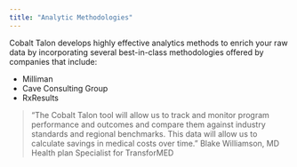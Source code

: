 ```yaml
---
title: "Analytic Methodologies"
---
```


Cobalt Talon develops highly effective analytics methods to enrich your raw data by incorporating several best-in-class methodologies offered by companies that include:
* Milliman
* Cave Consulting Group
* RxResults

>“The Cobalt Talon tool will allow us to track and monitor program performance and outcomes and compare them against industry standards and regional benchmarks. This data will allow us to calculate savings in medical costs over time.” 
Blake Williamson, MD Health plan Specialist for TransforMED